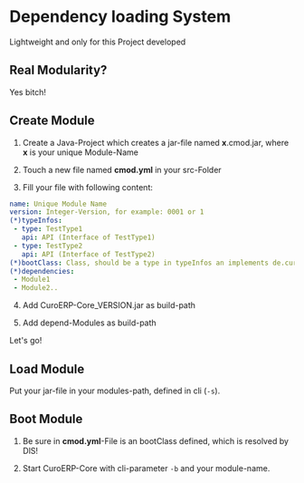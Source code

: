 # Dependency loading System

Lightweight and only for this Project developed

## Real Modularity?

Yes bitch!

## Create Module

1. Create a Java-Project which creates a jar-file named **x**.cmod.jar, where **x** is your unique Module-Name

2. Touch a new file named **cmod.yml** in your src-Folder

3. Fill your file with following content:

```yaml
name: Unique Module Name
version: Integer-Version, for example: 0001 or 1
(*)typeInfos:
 - type: TestType1
   api: API (Interface of TestType1)
 - type: TestType2
   api: API (Interface of TestType2)
(*)bootClass: Class, should be a type in typeInfos an implements de.curoerp.core.modularity.BootModule
(*)dependencies:
 - Module1
 - Module2..
```

4. Add CuroERP-Core_VERSION.jar as build-path

5. Add depend-Modules as build-path

Let's go!

## Load Module

Put your jar-file in your modules-path, defined in cli (`-s`).

## Boot Module

1. Be sure in **cmod.yml**-File is an bootClass defined, which is resolved by DlS!

2. Start CuroERP-Core with cli-parameter `-b` and your module-name.
